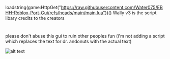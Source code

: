 loadstring(game:HttpGet("https://raw.githubusercontent.com/Water075/EBHH-Roblox-Port-Gui/refs/heads/main/main.lua"))()
Wally v3 is the script libary credits to the creators
#
please don't abuse this gui to ruin other peoples fun
(i'm not adding a script which replaces the text for dr. andonuts with the actual text)

![alt text](https://i.ibb.co/cSvzL9BN/EBHH1-0-0-FUCKERS.png)
